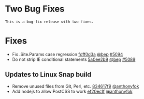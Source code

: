 # Two Bug Fixes


	This is a bug-fix release with two fixes.

# Fixes

* Fix .Site.Params case regression [fdff0d3a](https://github.com/gohugoio/hugo/commit/fdff0d3af4670f7079e539fef4b92af2a866d02d) [@bep](https://github.com/bep) [#5094](https://github.com/gohugoio/hugo/issues/5094)
* Do not strip IE conditional statements [5a0ee2b9](https://github.com/gohugoio/hugo/commit/5a0ee2b934e38d596da0f9742361f81c1221e3d5) [@bep](https://github.com/bep) [#5089](https://github.com/gohugoio/hugo/issues/5089)

## Updates to Linux Snap build

* Remove unused files from Git, Perl, etc. [834617f9](https://github.com/gohugoio/hugo/commit/834617f9f8d870643b2631fe607471c8e2ef2f47) [@anthonyfok](https://github.com/anthonyfok) 
* Add nodejs to allow PostCSS to work [ef20ec1f](https://github.com/gohugoio/hugo/commit/ef20ec1fbaa8f5841b3fbe18978d4d8c19d8fc53) [@anthonyfok](https://github.com/anthonyfok) 








